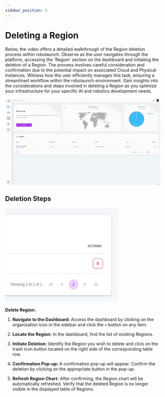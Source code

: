 ```yaml
---
sidebar_position: 3
---
```


# Deleting a Region

Below, the video offers a detailed walkthrough of the Region deletion process within robolaunch. Observe as the user navigates through the platform, accessing the 'Region' section on the dashboard and initiating the deletion of a Region. The process involves careful consideration and confirmation due to the potential impact on associated Cloud and Physical Instances. Witness how the user efficiently manages this task, ensuring a streamlined workflow within the robolaunch environment. Gain insights into the considerations and steps involved in deleting a Region as you optimize your infrastructure for your specific AI and robotics development needs.

![All you need to delete an region is just a few clicks.](https://raw.githubusercontent.com/robolaunch/trademark/main/repository-media/docs/user-guide/region/img/delete-region.gif)

## Deletion Steps

![Delete Region](https://raw.githubusercontent.com/robolaunch/trademark/main/repository-media/docs/user-guide/region/img/delete-region.png)

**Delete Region:**

1. **Navigate to the Dashboard:** Access the dashboard by clicking on the organization icon in the sidebar and click the `>` button on any item.

2. **Locate the Region:** In the dashboard, find the list of existing Regions.

3. **Initiate Deletion:** Identify the Region you wish to delete and click on the trash icon button located on the right side of the corresponding table row.

4. **Confirmation Pop-up:** A confirmation pop-up will appear. Confirm the deletion by clicking on the appropriate button in the pop-up.

5. **Refresh Region Chart:** After confirming, the Region chart will be automatically refreshed. Verify that the deleted Region is no longer visible in the displayed table of Regions.
